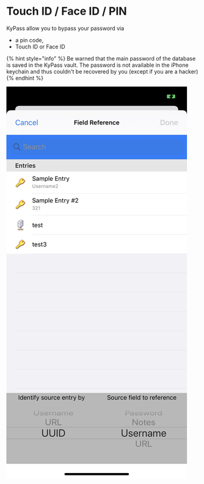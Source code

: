 # Touch ID / Face ID / PIN

KyPass allow you to bypass your password via

* a pin code,
* Touch ID or Face ID

{% hint style="info" %}
Be warned that the main password of the database is saved in the KyPass vault. The password is not available in the iPhone keychain and thus couldn't be recovered by you \(except if you are a hacker\)
{% endhint %}

![](../../.gitbook/assets/image%20%286%29.jpeg)



